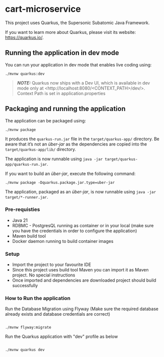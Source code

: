 # cart-microservice

This project uses Quarkus, the Supersonic Subatomic Java Framework.

If you want to learn more about Quarkus, please visit its website: <https://quarkus.io/>.

## Running the application in dev mode

You can run your application in dev mode that enables live coding using:

```shell script
./mvnw quarkus:dev
```

> **_NOTE:_**  Quarkus now ships with a Dev UI, which is available in dev mode only at <http://localhost:8080/<CONTEXT_PATH>/dev/>.
> Context Path is set in application.properties 

## Packaging and running the application

The application can be packaged using:

```shell script
./mvnw package
```

It produces the `quarkus-run.jar` file in the `target/quarkus-app/` directory.
Be aware that it’s not an _über-jar_ as the dependencies are copied into the `target/quarkus-app/lib/` directory.

The application is now runnable using `java -jar target/quarkus-app/quarkus-run.jar`.

If you want to build an _über-jar_, execute the following command:

```shell script
./mvnw package -Dquarkus.package.jar.type=uber-jar
```

The application, packaged as an _über-jar_, is now runnable using `java -jar target/*-runner.jar`.

### Pre-requisties 
- Java 21
- RDBMC - PostgresQL running as container or in your local (make sure you have the credentials in order to configure the application)
- Maven build tool
- Docker daemon running to build container images
  

### Setup 
- Import the project to your favourite IDE
- Since this project uses build tool Maven you can import it as Maven project. No special instructions
- Once imported and dependencies are downloaded project should build successfully
  
### How to Run the application 

Run the Database Migration using Flyway (Make sure the required database already exists and database credentials are correct) 

```shell script

./mvnw flyway:migrate 
```
Run the Quarkus application with "dev" profile as below 

```shell script

./mvnw quarkus dev
```


